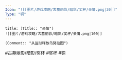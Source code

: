 ```yaml
---
Icon: "![[图片/游戏攻略/古墓丽影/暗影/奖杯/亲情.png|30]]"
Type: "铜"
---
```

```ad-common-bronze-trophy
title: (Title:: "亲情")
![[图片/游戏攻略/古墓丽影/暗影/奖杯/亲情.png|100]]

(Comment:: "从监狱释放乌努拉图")
```

#古墓丽影/暗影/奖杯 #奖杯 #铜
